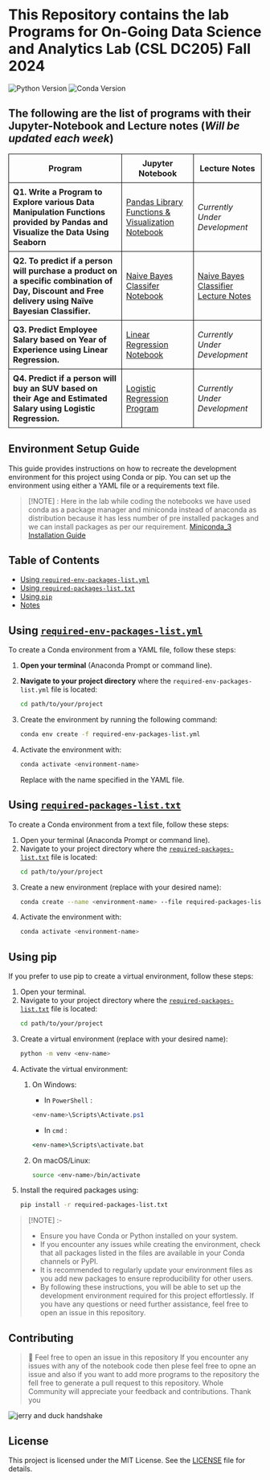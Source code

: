 # This Repository contains the lab Programs for On-Going Data Science and Analytics Lab (CSL DC205) Fall 2024
![Python Version](https://img.shields.io/badge/Python-3.10-fdcd3d.svg)
![Conda Version](https://img.shields.io/badge/conda-24.9-43b02a.svg)
## The following are the list of programs with their Jupyter-Notebook and Lecture notes (*Will be updated each week*)

<table style="border-collapse: collapse; width: 100%;">
    <tr>
        <th style="border: 1px solid black; padding: 8px;"><b>Program</b></th>
        <th style="border: 1px solid black; padding: 8px;"><b>Jupyter Notebook</b></th>
        <th style="border: 1px solid black; padding: 8px;"><b>Lecture Notes</b></th>
    </tr>
    <tr>
        <td style="border: 1px solid black; padding: 8px;"><b>Q1. Write a Program to Explore various Data Manipulation Functions provided by Pandas and Visualize the Data Using Seaborn</b></td>
        <td style="border: 1px solid black; padding: 8px;"><a href="pandas_librabry_functions.ipynb">Pandas Library Functions & Visualization Notebook</a></td>
        <td style="border: 1px solid black; padding: 8px;"><i>Currently Under Development</i></td>
    </tr>
    <tr>
        <td style="border: 1px solid black; padding: 8px;"><b>Q2. To predict if a person will purchase a product on a specific combination of Day, Discount and Free delivery using Naïve Bayesian Classifier.</b></td>
        <td style="border: 1px solid black; padding: 8px;"><a href="naive_bayes_classifier.ipynb">Naive Bayes Classifer Notebook</a></td>
        <td style="border: 1px solid black; padding: 8px;"><a href="Lecture%20Notes/Naive_Bayesian_Classifier_Notes.pdf">Naive Bayes Classifier Lecture Notes</a></td>
    </tr>
    <tr>
        <td style="border: 1px solid black; padding: 8px;"><b>Q3. Predict Employee Salary based on Year of Experience using Linear Regression.</b></td>
        <td style="border: 1px solid black; padding: 8px;"><a href="linear_regression.ipynb">Linear Regression Notebook</a></td>
        <td style="border: 1px solid black; padding: 8px;"><i>Currently Under Development</i></td>
    </tr>
     <tr>
        <td style="border: 1px solid black; padding: 8px;"><b>Q4. Predict if a person will buy an SUV based on their Age and Estimated Salary using Logistic Regression.</b></td>
        <td style="border: 1px solid black; padding: 8px;"><a href="Logistic_Regression.ipynb">Logistic Regression Program</a></td>
        <td style="border: 1px solid black; padding: 8px;"><i>Currently Under Development</i></td>
    </tr>
</table>

## Environment Setup Guide

This guide provides instructions on how to recreate the development environment for this project using Conda or pip. You can set up the environment using either a YAML file or a requirements text file.

> [!NOTE] : Here in the lab while coding the notebooks we have used conda as a package manager and miniconda instead of anaconda as distribution because it has less number of pre installed packages and we can install packages as per our requirement. [Miniconda_3 Installation Guide](/Installation_Guides/Summary%20of%20Installation%20and%20Setup%20Steps%20For%20Miniconda3%20(a%20python%20distribution).pdf)

## Table of Contents

- [Using `required-env-packages-list.yml`](#using-required-env-packages-listyml)
- [Using `required-packages-list.txt`](#using-required-packages-listtxt)
- [Using `pip`](#using-pip)
- [Notes](#notes)

## Using [`required-env-packages-list.yml`](/required-env-packages-list.yml)

To create a Conda environment from a YAML file, follow these steps:

1. **Open your terminal** (Anaconda Prompt or command line).

2. **Navigate to your project directory** where the `required-env-packages-list.yml` file is located:
   ```bash
   cd path/to/your/project  
   ```
3. Create the environment by running the following command:
    ```bash
    conda env create -f required-env-packages-list.yml
    ```
4. Activate the environment with:
    ```bash
    conda activate <environment-name>
    ```
    Replace <environment-name> with the name specified in the YAML file.
## Using [`required-packages-list.txt`](/required-packages-list.txt)
To create a Conda environment from a text file, follow these steps:
1. Open your terminal (Anaconda Prompt or command line).
2. Navigate to your project directory where the [`required-packages-list.txt`](/required-packages-list.txt) file is located:
    ```bash
    cd path/to/your/project
    ```
3. Create a new environment (replace <environment-name> with your desired name):
    ```bash
    conda create --name <environment-name> --file required-packages-list.txt
    ```
4. Activate the environment with:
    ```bash
    conda activate <environment-name>
    ```
## Using pip
If you prefer to use pip to create a virtual environment, follow these steps:
1. Open your terminal.
2. Navigate to your project directory where the [`required-packages-list.txt`](/required-packages-list.txt) file is located:
    ```bash
    cd path/to/your/project
    ```
3. Create a virtual environment (replace <env-name> with your desired name):
    ```bash
    python -m venv <env-name>
    ```
4. Activate the virtual environment:
    1. On Windows:
        - In `PowerShell` :

        ```powershell 
        <env-name>\Scripts\Activate.ps1
        ```
        - In `cmd` :

        ```cmd
        <env-name>\Scripts\activate.bat
        ```
    2. On macOS/Linux:
        ```bash
        source <env-name>/bin/activate
        ```
5. Install the required packages using:
    ```bash
    pip install -r required-packages-list.txt
    ```
> [!NOTE] :-
> - Ensure you have Conda or Python installed on your system.
> - If you encounter any issues while creating the environment, check that all packages listed in the files are available in your Conda channels or PyPI.
> - It is recommended to regularly update your environment files as you add new packages to ensure reproducibility for other users.
> - By following these instructions, you will be able to set up the development environment required for this project effortlessly. If you have any questions or need further assistance, feel free to open an issue in this repository.

## Contributing
>  :handshake: Feel free to open an issue in this repository If you encounter any issues with any of the notebook code then plese feel free to opne an issue and also if you want to add more programs to the repository the fell free to generate a pull request to this repository. Whole Community will appreciate your feedback and contributions. Thank you 

![jerry and duck handshake](https://tenor.com/en-GB/view/tom-and-jerry-jerry-the-mouse-jerry-shake-hands-handshake-gif-17827738.gif)

## License
This project is licensed under the MIT License. See the [LICENSE](/License) file for details.
   